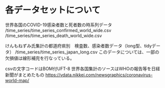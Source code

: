 # 各データセットについて

世界各国のCOVID-19感染者数と死者数の時系列データ
/time_series/time_series_confirmed_world_wide.csv
/time_series/time_series_death_world_wide.csv

けんもねずみ氏集計の都道府県別　検査数、感染者数データ（long型、tidyデータ）
/time_series/time_series_japan_long.csv
このデータについては、一部の欠損値は線形補完を行なっている。

csvの文字コードはBOM付UFT-8
世界各国集計のソースはWHOの報告等を日経新聞がまとめたもの
https://vdata.nikkei.com/newsgraphics/coronavirus-world-map/